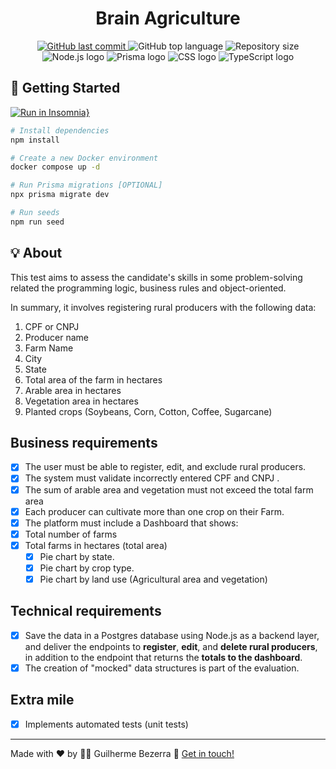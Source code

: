 <div align="center">
  <h1 align="center">
  Brain Agriculture
  </h1>
</div>

<p align="center">
  <a href="https://github.com/gbdsantos/brain-ag-challenge/commits/master">
    <img alt="GitHub last commit" src="https://img.shields.io/github/last-commit/gbdsantos/brain-ag-challenge.svg">
  </a>

  <img alt="GitHub top language" src="https://img.shields.io/github/languages/top/gbdsantos/brain-ag-challenge.svg">

  <img alt="Repository size" src="https://img.shields.io/github/repo-size/gbdsantos/brain-ag-challenge.svg">

  <img src="https://img.shields.io/badge/Node.js-43853D?style=flat&logo=node.js&logoColor=white" alt="Node.js logo" />

  <img src="https://img.shields.io/badge/Prisma-3982CE?style=flat&logo=Prisma&logoColor=white" alt="Prisma logo" />

  <img src="https://img.shields.io/badge/PostgreSQL-316192?style=flat-&logo=postgresql&logoColor=white" alt="CSS logo" />

  <img src="https://img.shields.io/badge/TypeScript-007ACC?style=flat&logo=typescript&logoColor=white" alt="TypeScript logo" />
</p>

## 🚀 Getting Started

[![Run in Insomnia}](https://insomnia.rest/images/run.svg)](https://insomnia.rest/run/?label=Brain%20Agriculture&uri=https%3A%2F%2Fraw.githubusercontent.com%2Fgbdsantos%2Fbrain-ag-challenge%2Fmaster%2Finsomnia-collection.json)


```bash
# Install dependencies
npm install

# Create a new Docker environment
docker compose up -d

# Run Prisma migrations [OPTIONAL]
npx prisma migrate dev

# Run seeds
npm run seed
```

## 💡 About

This test aims to assess the candidate's skills in some problem-solving related the programming logic, business rules and object-oriented.

In summary, it involves registering rural producers with the following data:

1. CPF or CNPJ
2. Producer name
3. Farm Name
4. City
5. State
6. Total area of the farm in hectares
7. Arable area in hectares
8. Vegetation area in hectares
9. Planted crops (Soybeans, Corn, Cotton, Coffee, Sugarcane)


## Business requirements

- [x] The user must be able to register, edit, and exclude rural producers.
- [x] The system must validate incorrectly entered CPF and CNPJ  .
- [x] The sum of arable area and vegetation must not exceed the total farm area
- [x] Each producer can cultivate more than one crop on their Farm.
- [x] The platform must include a Dashboard that shows:
- [x] Total number of farms
- [x] Total farms in hectares (total area)
  - [x] Pie chart by state.
  - [x] Pie chart by crop type.
  - [x] Pie chart by land use (Agricultural area and vegetation)

## Technical requirements

- [x] Save the data in a Postgres database using Node.js as a backend layer, and deliver the endpoints to **register**, **edit**, and **delete rural producers**, in addition to the endpoint that returns the **totals to the dashboard**.
- [x] The creation of "mocked" data structures is part of the evaluation.

## Extra mile

- [x] Implements automated tests (unit tests)

---
Made with ❤️ by 🧑‍🚀 Guilherme Bezerra 👋 [Get in touch!](https://www.linkedin.com/in/gbdsantos/)
